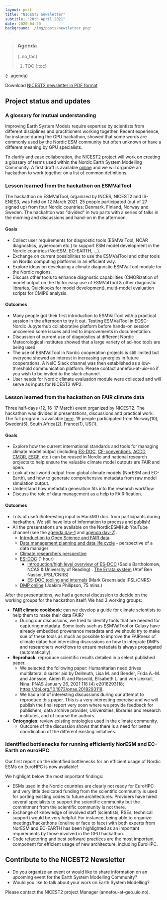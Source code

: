 ```yaml
---
layout: post
title: "NICEST2 newsletter"
subtitle: "20th April 2021"
date: 2020-04-20
background: '/img/posts/newsletter.png'
---
```


> ### Agenda
> {:.no_toc}
> 1. TOC
> {:toc}
>
{: .agenda}

Download [NICEST2 newsletter in PDF format](/nicest2/img/posts/2021-04-NICEST2Newsletter.pdf)

## Project status and updates

### A glossary for mutual understanding

Improving Earth System Models require expertise by scientists from different disciplines and practitioners working together. Recent experience, for instance during the GPU hackathon, showed that some words are commonly used by the Nordic ESM community but often unknown or have a different meaning by GPU specialists. 

To clarify and ease collaboration, the NICEST2 project will work on creating a glossary of terms used within the Nordic Earth System Modelling Community. A first draft is available [online](https://github.com/NordicESMhub/nordic-climate-glossary) and we will organize an hackathon to work together on a list of common definitions.

### Lesson learned from the hackathon on ESMValTool

The hackathon on ESMValTool, organized by INCES, NICEST2 and IS-ENES3, was held on 12 March 2021. 25 people participated (out of 27 signed up) from four Nordic countries: Denmark, Finland, Norway and Sweden.
The hackahton was "divided" in two parts with a series of talks in the morning and discussions and hand-on in the afternoon.

#### Goals

- Collect user requirements for diagnostic tools (ESMValTool, NCAR diagnostics, pyaerocom etc.) to support ESM model development in the Nordic countries (NorESM, EC-EARTH, ...).
- Exchange on current possibilities to use the ESMValTool and other tools on Nordic computing platforms in an efficient way.
- Explore ideas on developing a climate diagnostic ESMValTool module for the Nordic regions.
- Discuss other tools to enhance diagnostic capabilities (CMORization of model output on the fly for easy use of ESMValTool & other diagnostic libraries, Quicklooks for model development), multi-model evaluation scripts for CMIP6 analysis.

#### Outcomes

- Many people got their first introduction to ESMValTool with a practical session in the afternoon to try it out. Testing ESMValTool in EOSC-Nordic Jupyterhub collaborative platform before hands-on session uncovered some issues and led to improvements in documentation.
- Discussion of current use of diagnostics at different Nordic Meteorological institutes showed that a large variety of ad-hoc tools are being used.
- The use of ESMValTool in Nordic cooperation projects is still limited but everyone showed an interest in increasing synergies in future cooperations. A NeIC Slack channel was then established as a low-threshold communication platform. Please contact annefou-at-uio-no if you wish to be invited to the slack channel.
- User needs for Nordic climate evaluation module were collected and will serve as inputs for NICEST2 WP2.

### Lesson learned from the hackathon on FAIR climate data

Three half-days (12, 16-17 March) event organized by NICEST2. The hackathon was divided in presentations, discussions and practical work. The full program is available [here](https://nordicesmhub.github.io/nicest2-fair-hackathon). 19 people participated from Norway(10), Sweden(5), South Africa(2), France(1), US(1).

#### Goals

- Explore how the current international standards and tools for managing climate model output (including [ES-DOC](https://es-doc.org/), [CF-conventions](https://cfconventions.org/), [ACDD](https://wiki.esipfed.org/Attribute_Convention_for_Data_Discovery_1-3), [CMOR](https://cmor.llnl.gov/), [ESGF](https://esgf.llnl.gov/), etc.) can be reused in Nordic and national research projects to help ensure the valuable climate model outputs are FAIR and open.
- Look at real-world output from global climate models (NorESM and EC-Earth), and how to generate comprehensive metadata from raw model simulation output.
- Understand how metadata generation fits into the research workflow
- Discuss the role of data management as a help to FAIRification.

#### Outcomes

- Lots of useful/interesting input in HackMD doc. from participants during hackathon. We still have lots of information to process and publish!
- All the presentations are available on the NordicESMHub YouTube channel (see the [agenda day-1](https://nordicesmhub.github.io/nicest2-fair-hackathon/day1-agenda/) and [agenda day-2](https://nordicesmhub.github.io/nicest2-fair-hackathon/day2-agenda/)).
	- [Introduction to Open Science and FAIR data](https://youtu.be/5BrzbdRBRFM)
	- [Data management planning and data life cycle](https://youtu.be/JWzzR_RlcN4) - perspective of a data manager
	- [Climate researchers perspective](https://youtu.be/lWqcN3IR9oE)
	- [ES-DOC](https://youtu.be/sF50iFZzzmI) (1 hour)
		- [Introduction/high level overview of ES-DOC](https://github.com/NordicESMhub/nicest2-fair-hackathon/blob/main/content/presentations/es-doc-for-cmip6-intro.pdf) (Sadie Bartholomew, NCAS & University of Reading)
		. [The Errata system](https://github.com/NordicESMhub/nicest2-fair-hackathon/blob/main/content/presentations/errata_nicest2.pdf) (Atef Ben Nasser, IPSL/CNRS)
		- [ES-DOC tooling and internals](https://github.com/NordicESMhub/nicest2-fair-hackathon/blob/main/content/presentations/esdoc-2020-nicest2-cim2-cmip6.pdf) (Mark Greenslade IPSL/CNRS)
	- [DMP online](https://youtu.be/3GsvzOdLLWM) (Joakim Philipson, 75 mins.)

After the presentations, we had a general discussion to decide on the working groups for the hackathon itself. We had 3 working groups:
- **FAIR climate cookbook**: can we develop a guide for climate scientists to help them to make their data FAIR?
	- During our discussions, we tried to identify tools that are needed for capturing metadata. Some tools such as ESMValTool or Galaxy have already embedded provenance metadata and we should try to make sue of these tools as much as possible to improve the FAIRness of climate datae had interesting discussions on how to integrate DMPs and researchers workflows to ensure metadata is always propagated (automatically).
- **Reprohack**: reproduce scientific results detailed in a select published paper.
	- We selected the following paper: Humanitarian need drives multilateral disaster aid by Dellmuth, Lisa M. and Bender, Frida A.-M. and Jönsson, Aiden R. and Rosvold, Elisabeth L. and von Uexkull, Nina. PNAS January 26, 2021 118 (4) e2018293118; https://doi.org/10.1073/pnas.2018293118.
	- We had a lot of interesting discussions during our attempt to reproduce this paper. This is a very interesting exercise and we will publish the final report very soon where we provide feedback for publishers, data archive provider, Universities, libraries and research institutes, and of course the authors.
- **Ontogogies**: review existing ontologies used in the climate community.
	- Outcome of the discussion shows that there is a need for better coordination of the different existing initiatives.

### Identified bottlenecks for running efficiently NorESM and EC-Earth on euroHPC

Our first report on the identified bottlenecks for an efficient usage of Nordic ESMs on EuroHPC is now available!

We highlight below the most important findings:
- ESMs used in the Nordic countries are clearly not ready for EuroHPC and very little dedicated funding from the scientific community is used for porting existing codes to future architectures. Providers have hired several specialists to support the scientific community but the commitment from the scientific community is not there.
- Exchange of knowledge of involved staff (scientists, RSEs, technical support) would be very helpful. For instance, being able to organize meetings/hackathons (oneline or face to face) with both experts from NorESM and EC-EARTH has been highlighted as an important requirements by those involved in the GPU hackathon.
- Code refactoring and best software practices are the most important component for efficient usage of new architecture, including EuroHPC.


## Contribute to the NICEST2 Newsletter

- Do you organize an event or would like to share information on an upcoming event for the Earth System Modelling Community?
- Would you like to talk about your work on Earth System Modelling?

Please contact the NICEST2 project Manager (annefou-at-geo.uio.no).

